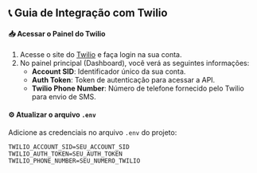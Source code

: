 ## 📞 Guia de Integração com Twilio

#### 📥 Acessar o Painel do Twilio

1. Acesse o site do [Twilio](https://www.twilio.com/) e faça login na sua conta.
2. No painel principal (Dashboard), você verá as seguintes informações:
   - **Account SID**: Identificador único da sua conta.
   - **Auth Token**: Token de autenticação para acessar a API.
   - **Twilio Phone Number**: Número de telefone fornecido pelo Twilio para envio de SMS.

#### ⚙️ Atualizar o arquivo `.env`

Adicione as credenciais no arquivo `.env` do projeto:

```env
TWILIO_ACCOUNT_SID=SEU_ACCOUNT_SID
TWILIO_AUTH_TOKEN=SEU_AUTH_TOKEN
TWILIO_PHONE_NUMBER=SEU_NUMERO_TWILIO
```
